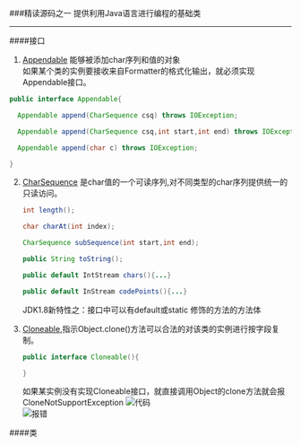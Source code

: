 ###精读源码之一
提供利用Java语言进行编程的基础类
<hr/>
####接口

1. [Appendable](https://github.com/WikiDown/OpenSourceStructure/blob/master/JDK-1.8.0/java.lang/Appendable.java) 能够被添加char序列和值的对象<br/>
  如果某个类的实例要接收来自Formatter的格式化输出，就必须实现Appendable接口。
  ```java
  public interface Appendable{

	Appendable append(CharSequence csq) throws IOException;

	Appendable append(CharSequence csq,int start,int end) throws IOException;

	Appendable append(char c) throws IOException;

}
  ```
  
2. [CharSequence](https://github.com/WikiDown/OpenSourceStructure/blob/master/JDK-1.8.0/java.lang/CharSequence.java) 是char值的一个可读序列,对不同类型的char序列提供统一的只读访问。<br/>
   ```java
   int length();
   
   char charAt(int index);
   
   CharSequence subSequence(int start,int end);
   
   public String toString();
   
   public default IntStream chars(){...}
   
   public default InStream codePoints(){...}

   ```
   JDK1.8新特性之：接口中可以有default或static 修饰的方法的方法体<br/>
   
3. [Cloneable](https://github.com/WikiDown/OpenSourceStructure/blob/master/JDK-1.8.0/java.lang/Cloneable.java),指示Object.clone()方法可以合法的对该类的实例进行按字段复制。<br/>
   ```java
   public interface Cloneable(){
   
   }
   ```
   如果某实例没有实现Cloneable接口，就直接调用Object的clone方法就会报CloneNotSupportException
   ![代码](https://github.com/WikiDown/OpenSourceStructure/blob/master/JDK-1.8.0/java.lang/images/Cloneable-001.png)<br/>
   ![报错](https://github.com/WikiDown/OpenSourceStructure/blob/master/JDK-1.8.0/java.lang/images/Cloneable-000.png)
   		
   
   
	



####类
